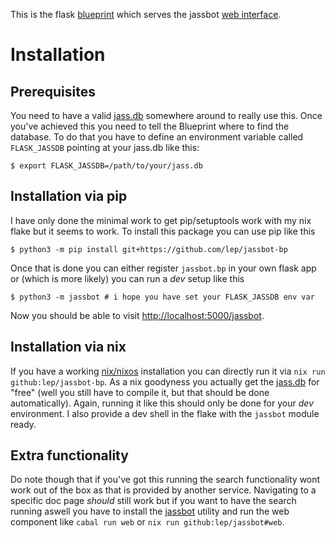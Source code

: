 This is the flask [blueprint](https://flask.palletsprojects.com/en/2.2.x/blueprints/)
which serves the jassbot [web interface](https://lep.duckdns.org/app/jassbot).

# Installation

## Prerequisites

You need to have a valid [jass.db](https://github.com/lep/jassdoc) somewhere
around to really use this. Once you've achieved this you need to tell the
Blueprint where to find the database. To do that you have to define an
environment variable called `FLASK_JASSDB` pointing at your jass.db like this:

    $ export FLASK_JASSDB=/path/to/your/jass.db


## Installation via pip

I have only done the minimal work to get pip/setuptools work with my nix flake
but it seems to work. To install this package you can use pip like this

    $ python3 -m pip install git+https://github.com/lep/jassbot-bp

Once that is done you can either register `jassbot.bp` in your own flask app or
(which is more likely) you can run a *dev* setup like this

    $ python3 -m jassbot # i hope you have set your FLASK_JASSDB env var

Now you should be able to visit <http://localhost:5000/jassbot>.


## Installation via nix

If you have a working [nix/nixos](https://nixos.org/) installation you
can directly run it via `nix run github:lep/jassbot-bp`. As a nix goodyness you
actually get the [jass.db](https://github.com/lep/jassdoc) for "free" (well you
still have to compile it, but that should be done automatically). Again, running
it like this should only be done for your *dev* environment.
I also provide a dev shell in the flake with the `jassbot` module ready.

## Extra functionality

Do note though that if you've got this running the search functionality wont
work out of the box as that is provided by another service. Navigating to a
specific doc page *should* still work but if you want to have the search running
aswell you have to install the [jassbot](https://github.com/lep/jassbot) utility
and run the web component like `cabal run web` or
`nix run github:lep/jassbot#web`.
